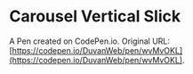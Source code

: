 # Carousel Vertical Slick

A Pen created on CodePen.io. Original URL: [https://codepen.io/DuvanWeb/pen/wvMvOKL](https://codepen.io/DuvanWeb/pen/wvMvOKL).


